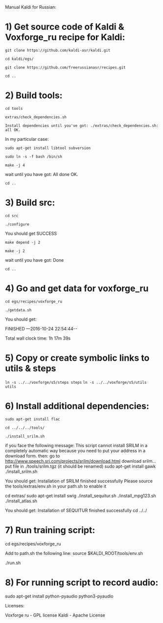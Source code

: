 Manual Kaldi for Russian:

# 1) Get source code of Kaldi & Voxforge_ru recipe for Kaldi:

  `git clone https://github.com/kaldi-asr/kaldi.git`

  `cd kaldi/egs/`

  `git clone https://github.com/freerussianasr/recipes.git`

  `cd ..`

# 2) Build tools:
  
  `cd tools`
  
  `extras/check_dependencies.sh`
  
  `Install dependencies until you've got: ./extras/check_dependencies.sh: all OK.`

  In my particular case:
  
  `sudo apt-get install libtool subversion`
  
  `sudo ln -s -f bash /bin/sh`
  
  `make -j 4`

  wait until you have got: All done OK.
  
  `cd ..`

# 3) Build src:
  
  `cd src`
  
  `./configure` 
  
  You should get SUCCESS

  `make depend -j 2`
  
  `make -j 2`
  
  wait until you have got: Done

  `cd ..`

# 4) Go and get data for voxforge_ru

  `cd egs/recipes/voxforge_ru`
  
  `./getdata.sh`

  You should get:
  
  FINISHED —2016-10-24 22:54:44--
  
  Total wall clock time: 1h 17m 39s

# 5) Copy or create symbolic links to utils & steps

  `ln -s ../../voxforge/s5/steps steps`
  `ln -s ../../voxforge/s5/utils utils`

# 6) Install additional dependencies:

  `sudo apt-get install flac`
  
  `cd ../../../tools/`
  
  `./install_srilm.sh`
  
if you face the following message:
This script cannot install SRILM in a completely automatic
way because you need to put your address in a download form.
then:
go to http://www.speech.sri.com/projects/srilm/download.html
download srilm...
put file in ./tools/srilm.tgz (it should be renamed)
sudo apt-get install gawk
./install_srilm.sh

You should get:
Installation of SRILM finished successfully
Please source the tools/extras/env.sh in your path.sh to enable it

cd extras/
sudo apt-get install swig
./install_sequitur.sh
./install_mpg123.sh
./install_atlas.sh

You should get:
Installation of SEQUITUR finished successfully
cd ../../

# 7) Run training script:
cd egs/recipes/voxforge_ru

Add to path.sh the following line:
source $KALDI_ROOT/tools/env.sh

./run.sh

# 8) For running script to record audio:
sudo apt-get install python-pyaudio python3-pyaudio

Licenses:

Voxforge ru - GPL license
Kaldi - Apache License


